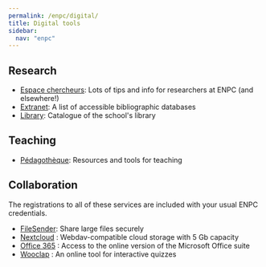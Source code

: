 ```yaml
---
permalink: /enpc/digital/
title: Digital tools
sidebar:
  nav: "enpc"
---
```


## Research

- [Espace chercheurs](https://espacechercheurs.enpc.fr/): Lots of tips and info for researchers at ENPC (and elsewhere!)
- [Extranet](https://extranet.enpc.fr/public/index.htm): A list of accessible bibliographic databases
- [Library](https://bibliotheque.enpc.fr/exl-php/accueil): Catalogue of the school's library

## Teaching

- [Pédagothèque](https://pedagotheque.enpc.fr/): Resources and tools for teaching

## Collaboration

The registrations to all of these services are included with your usual ENPC credentials.

- [FileSender](https://filesender.renater.fr/): Share large files securely
- [Nextcloud](https://cloud.enpc.fr/) : Webdav-compatible cloud storage with 5 Gb capacity
- [Office 365](https://www.office.com/) : Access to the online version of the Microsoft Office suite
- [Wooclap](https://app.wooclap.com/home) : An online tool for interactive quizzes